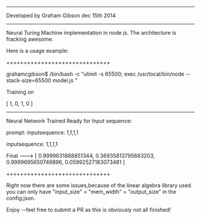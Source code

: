-----

Developed by Graham Gibson dec 15th 2014

-----

Neural Turing Machine implementation in node js. The architecture is fracking awesome. 

Here is a usage example:

++++++++++++++++++++++++++++++

 grahamcgibson$ /bin/bash -c "ulimit -s 65500; exec /usr/local/bin/node --stack-size=65500 model.js "

Training on 

[ 1, 0, 1, 0 ]


-------
Neural Network Trained Ready for Input sequence: 

prompt: inputsequence: 1,1,1,1


  inputsequence: 1,1,1,1

Final ---> [ 0.9999631888851344,
  0.36935813795683203,
  0.9999695650749896,
  0.05992527183073481 ]

++++++++++++++++++++++++++++++

Right now there are some issues,because of the linear algebra library used you can only have 
"input_size" = "mem_width" = "output_size" in the config.json. 

Enjoy --feel free to submit a PR as this is obviously not all finished!